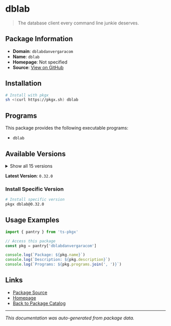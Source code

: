 # dblab

> The database client every command line junkie deserves.

## Package Information

- **Domain**: `dblabdanvergaracom`
- **Name**: `dblab`
- **Homepage**: Not specified
- **Source**: [View on GitHub](https://github.com/pkgxdev/pantry/tree/main/projects/dblab.danvergara.com/package.yml)

## Installation

```bash
# Install with pkgx
sh <(curl https://pkgx.sh) dblab
```

## Programs

This package provides the following executable programs:

- `dblab`

## Available Versions

<details>
<summary>Show all 15 versions</summary>

- `0.32.0`, `0.31.0`, `0.30.1`, `0.30.0`, `0.29.0`
- `0.28.1`, `0.28.0`, `0.27.0`, `0.26.0`, `0.25.0`
- `0.24.1`, `0.24.0`, `0.23.0`, `0.22.0`, `0.21.0`

</details>

**Latest Version**: `0.32.0`

### Install Specific Version

```bash
# Install specific version
pkgx dblab@0.32.0
```

## Usage Examples

```typescript
import { pantry } from 'ts-pkgx'

// Access this package
const pkg = pantry['dblabdanvergaracom']

console.log(`Package: ${pkg.name}`)
console.log(`Description: ${pkg.description}`)
console.log(`Programs: ${pkg.programs.join(', ')}`)
```

## Links

- [Package Source](https://github.com/pkgxdev/pantry/tree/main/projects/dblab.danvergara.com/package.yml)
- [Homepage](#)
- [Back to Package Catalog](../package-catalog.md)

---

*This documentation was auto-generated from package data.*
